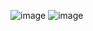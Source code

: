 ![image](https://github.com/Sabin404/javascript/assets/127272916/25560262-b3ce-4d9d-8062-24ddf6be1763)
![image](https://github.com/Sabin404/javascript/assets/127272916/3de89f23-fcab-4c58-a52d-9bd672c793b9)


